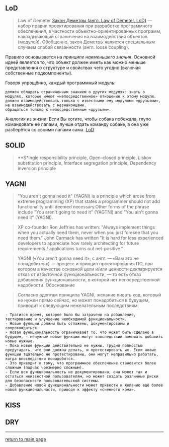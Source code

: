 ## LoD
> *L*aw *o*f *D*emeter
[Закон Деметры (англ. Law of Demeter, LoD)](https://ru.wikipedia.org/wiki/%D0%97%D0%B0%D0%BA%D0%BE%D0%BD_%D0%94%D0%B5%D0%BC%D0%B5%D1%82%D1%80%D1%8B) — набор правил проектирования при разработке программного обеспечения, в частности объектно-ориентированных программ, накладывающий ограничения на взаимодействия объектов (модулей). Обобщенно, закон Деметры является специальным случаем слабой связанности (англ. loose coupling).

Правило основывается на *принципе наименьшего знания*. Основной идеей является то, что объект должен иметь как можно меньше представления о структуре и свойствах чего угодно (включая собственные подкомпоненты).

Говоря упрощённо, каждый программный модуль:

    должен обладать ограниченным знанием о других модулях: знать о модулях, которые имеют «непосредственное» отношение к этому модулю.
    должен взаимодействовать только с известными ему модулями «друзьями», не взаимодействовать с незнакомцами.
    обращаться только к непосредственным «друзьям».

Аналогия из жизни: Если Вы хотите, чтобы собака побежала, глупо командовать её лапами, лучше отдать команду собаке, а она уже разберётся со своими лапами сама. 
[LoD](https://www.thinktocode.com/2017/12/04/law-of-demeter/)

## SOLID 
> **S*ingle responsibility principle, *O*pen–closed principle, *L*iskov substitution principle, *I*nterface segregation principle, *D*ependency inversion principle

## YAGNI 
>"You aren't gonna need it" (YAGNI) is a principle which arose from extreme programming (XP) that states a programmer should not add functionality until deemed necessary.Other forms of the phrase include "You aren't going to need it" (YAGTNI) and "You ain't gonna need it" (YAGNI).

>XP co-founder Ron Jeffries has written: "Always implement things when you actually need them, never when you just foresee that you need them." John Carmack has written "It is hard for less experienced developers to appreciate how rarely architecting for future requirements / applications turns out net-positive." 

>YAGNI («You aren't gonna need it»; с англ. — «Вам это не понадобится») — процесс и принцип проектирования ПО, при котором в качестве основной цели и/или ценности декларируется отказ от избыточной функциональности, — то есть отказ добавления функциональности, в которой нет непосредственной надобности.
Обоснование

>Согласно адептам принципа YAGNI, желание писать код, который не нужен прямо сейчас, но может понадобиться в будущем, приводит к следующим нежелательным последствиям:

    - Тратится время, которое было бы затрачено на добавление, тестирование и улучшение необходимой функциональности.
    - Новые функции должны быть отлажены, документированы и сопровождаться.
    - Новая функциональность ограничивает то, что может быть сделано в будущем, — ненужные новые функции могут впоследствии помешать добавить новые нужные.
    - Пока новые функции действительно не нужны, трудно полностью предугадать, что они должны делать, и протестировать их. Если новые функции тщательно не протестированы, они могут неправильно работать, когда впоследствии понадобятся.
    - Это приводит к тому, что программное обеспечение становится более сложным (подчас чрезмерно сложным).
    - Если вся функциональность не документирована, она может так и остаться неизвестной пользователям, но может создать различные риски для безопасности пользовательской системы.
    - Добавление новой функциональности может привести к желанию ещё более новой функциональности, приводя к эффекту «снежного кома».
## KISS 
>

## DRY
>

---
[return to main page](../README.md)
